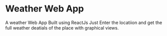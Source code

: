 # Weather Web App



A weather Web App Built using ReactJs
Just Enter the locatiion and get the full weather deatials of the place with graphical views.
